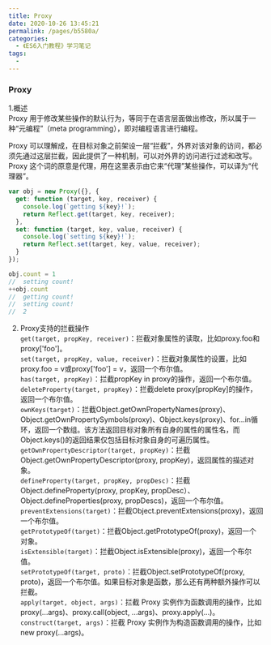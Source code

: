 ```yaml
---
title: Proxy
date: 2020-10-26 13:45:21
permalink: /pages/b5580a/
categories:
  - 《ES6入门教程》学习笔记
tags:
  - 
---
```

### Proxy
1.概述  
Proxy 用于修改某些操作的默认行为，等同于在语言层面做出修改，所以属于一种“元编程”（meta programming），即对编程语言进行编程。

Proxy 可以理解成，在目标对象之前架设一层“拦截”，外界对该对象的访问，都必须先通过这层拦截，因此提供了一种机制，可以对外界的访问进行过滤和改写。Proxy 这个词的原意是代理，用在这里表示由它来“代理”某些操作，可以译为“代理器”。
```javascript
var obj = new Proxy({}, {
  get: function (target, key, receiver) {
    console.log(`getting ${key}!`);
    return Reflect.get(target, key, receiver);
  },
  set: function (target, key, value, receiver) {
    console.log(`setting ${key}!`);
    return Reflect.set(target, key, value, receiver);
  }
});

obj.count = 1
//  setting count!
++obj.count
//  getting count!
//  setting count!
//  2
```
2. Proxy支持的拦截操作  
```get(target, propKey, receiver)```：拦截对象属性的读取，比如proxy.foo和proxy['foo']。  
```set(target, propKey, value, receiver)```：拦截对象属性的设置，比如proxy.foo = v或proxy['foo'] = v，返回一个布尔值。  
```has(target, propKey)```：拦截propKey in proxy的操作，返回一个布尔值。  
```deleteProperty(target, propKey)```：拦截delete proxy[propKey]的操作，返回一个布尔值。  
```ownKeys(target)```：拦截Object.getOwnPropertyNames(proxy)、Object.getOwnPropertySymbols(proxy)、Object.keys(proxy)、for...in循环，返回一个数组。该方法返回目标对象所有自身的属性的属性名，而Object.keys()的返回结果仅包括目标对象自身的可遍历属性。  
```getOwnPropertyDescriptor(target, propKey)```：拦截Object.getOwnPropertyDescriptor(proxy, propKey)，返回属性的描述对象。  
```defineProperty(target, propKey, propDesc)```：拦截Object.defineProperty(proxy, propKey, propDesc）、Object.defineProperties(proxy, propDescs)，返回一个布尔值。  
```preventExtensions(target)```：拦截Object.preventExtensions(proxy)，返回一个布尔值。  
```getPrototypeOf(target)```：拦截Object.getPrototypeOf(proxy)，返回一个对象。  
```isExtensible(target)```：拦截Object.isExtensible(proxy)，返回一个布尔值。  
```setPrototypeOf(target, proto)```：拦截Object.setPrototypeOf(proxy, proto)，返回一个布尔值。如果目标对象是函数，那么还有两种额外操作可以拦截。  
```apply(target, object, args)```：拦截 Proxy 实例作为函数调用的操作，比如proxy(...args)、proxy.call(object, ...args)、proxy.apply(...)。  
```construct(target, args)```：拦截 Proxy 实例作为构造函数调用的操作，比如new proxy(...args)。  